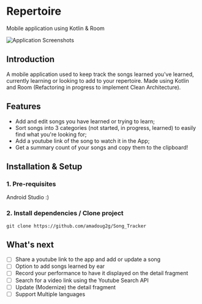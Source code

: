 # Repertoire
Mobile application using Kotlin &amp; Room

![Application Screenshots](https://user-images.githubusercontent.com/44437106/126813410-f07429f5-7509-457d-8231-925b8116d879.png)


## Introduction
A mobile application used to keep track the songs learned you've learned, currently learning or looking to add to your repertoire. Made using Kotlin and Room (Refactoring in progress to implement Clean Architecture).

## Features
* Add and edit songs you have learned or trying to learn;
* Sort songs into 3 categories (not started, in progress, learned) to easily find what you're looking for;
* Add a youtube link of the song to watch it in the App;
* Get a summary count of your songs and copy them to the clipboard!

## Installation & Setup
### 1. Pre-requisites
Android Studio :)
### 2. Install dependencies / Clone project
```
git clone https://github.com/amadoug2g/Song_Tracker
```

## What's next
- [ ] Share a youtube link to the app and add or update a song
- [ ] Option to add songs learned by ear
- [ ] Record your performance to have it displayed on the detail fragment
- [ ] Search for a video link using the Youtube Search API
- [ ] Update (Modernize) the detail fragment
- [ ] Support Multiple languages
